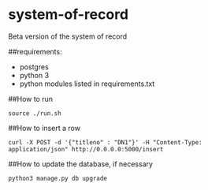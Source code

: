 # system-of-record
Beta version of the system of record

##requirements:
- postgres
- python 3
- python modules listed in requirements.txt

##How to run

```
source ./run.sh
```

##How to insert a row

```
curl -X POST -d '{"titleno" : "DN1"}' -H "Content-Type: application/json" http://0.0.0.0:5000/insert
```

##How to update the database, if necessary

```
python3 manage.py db upgrade
```



